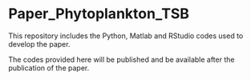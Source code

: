 # Paper_Phytoplankton_TSB
This repository includes the Python, Matlab and RStudio codes used to develop the paper.

The codes provided here will be published and be available after the publication of the paper.
